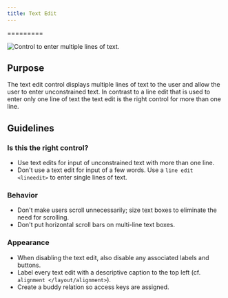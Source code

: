 ```yaml
---
title: Text Edit
---
```

=========

![Control to enter multiple lines of text.](/hig/Textedit1.png)

Purpose
-------

The text edit control displays multiple lines of text to the user and
allow the user to enter unconstrained text. In contrast to a line edit
that is used to enter only one line of text the text edit is the right
control for more than one line.

Guidelines
----------

### Is this the right control?

-   Use text edits for input of unconstrained text with more than one
    line.
-   Don\'t use a text edit for input of a few words. Use a
    `line edit <lineedit>` to enter single
    lines of text.

### Behavior

-   Don\'t make users scroll unnecessarily; size text boxes to eliminate
    the need for scrolling.
-   Don\'t put horizontal scroll bars on multi-line text boxes.

### Appearance

-   When disabling the text edit, also disable any associated labels and
    buttons.
-   Label every text edit with a descriptive caption to the top left
    (cf. `alignment </layout/alignment>`).
-   Create a buddy relation so access keys are assigned.
